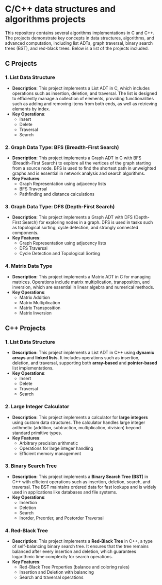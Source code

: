 # C/C++ data structures and algorithms projects

This repository contains several algorithms implementations in C and C++. The projects demonstrate key concepts in data structures, algorithms, and advanced computation, including list ADTs, graph traversal, binary search trees (BST), and red-black trees. Below is a list of the projects included.

## C Projects

### 1. List Data Structure
   - **Description**: This project implements a List ADT in C, which includes operations such as insertion, deletion, and traversal. The list is designed to efficiently manage a collection of elements, providing functionalities such as adding and removing items from both ends, as well as retrieving elements by index.
   - **Key Operations**:
     - Insert
     - Delete
     - Traversal
     - Search

### 2. Graph Data Type: BFS (Breadth-First Search)
   - **Description**: This project implements a Graph ADT in C with BFS (Breadth-First Search) to explore all the vertices of the graph starting from a source node. BFS is used to find the shortest path in unweighted graphs and is essential in network analysis and search algorithms.
   - **Key Features**:
     - Graph Representation using adjacency lists
     - BFS Traversal
     - Pathfinding and distance calculations

### 3. Graph Data Type: DFS (Depth-First Search)
   - **Description**: This project implements a Graph ADT with DFS (Depth-First Search) for exploring nodes in a graph. DFS is used in tasks such as topological sorting, cycle detection, and strongly connected components.
   - **Key Features**:
     - Graph Representation using adjacency lists
     - DFS Traversal
     - Cycle Detection and Topological Sorting

### 4. Matrix Data Type
   - **Description**: This project implements a Matrix ADT in C for managing matrices. Operations include matrix multiplication, transposition, and inversion, which are essential in linear algebra and numerical methods.
   - **Key Operations**:
     - Matrix Addition
     - Matrix Multiplication
     - Matrix Transposition
     - Matrix Inversion

## C++ Projects

### 1. List Data Structure
   - **Description**: This project implements a List ADT in C++ using **dynamic arrays** and **linked lists**. It includes operations such as insertion, deletion, and traversal, supporting both **array-based** and **pointer-based** list implementations.
   - **Key Operations**:
     - Insert
     - Delete
     - Traversal
     - Search

### 2. Large Integer Calculator
   - **Description**: This project implements a calculator for **large integers** using custom data structures. The calculator handles large integer arithmetic (addition, subtraction, multiplication, division) beyond standard primitive types.
   - **Key Features**:
     - Arbitrary precision arithmetic
     - Operations for large integer handling
     - Efficient memory management

### 3. Binary Search Tree 
   - **Description**: This project implements a **Binary Search Tree (BST)** in C++ with efficient operations such as insertion, deletion, search, and traversal. The BST maintains ordered data for fast lookups and is widely used in applications like databases and file systems.
   - **Key Operations**:
     - Insertion
     - Deletion
     - Search
     - Inorder, Preorder, and Postorder Traversal

### 4. Red-Black Tree
   - **Description**: This project implements a **Red-Black Tree** in C++, a type of self-balancing binary search tree. It ensures that the tree remains balanced after every insertion and deletion, which guarantees logarithmic time complexity for search operations.
   - **Key Features**:
     - Red-Black Tree Properties (balance and coloring rules)
     - Insertion and Deletion with balancing
     - Search and traversal operations
